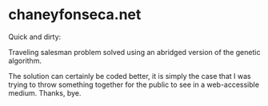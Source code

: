 # chaneyfonseca.net
Quick and dirty:

  Traveling salesman problem solved using an abridged version of the genetic algorithm.

  The solution can certainly be coded better, it is simply the case that I was trying to throw something together for the public
to see in a web-accessible medium.  Thanks, bye.
